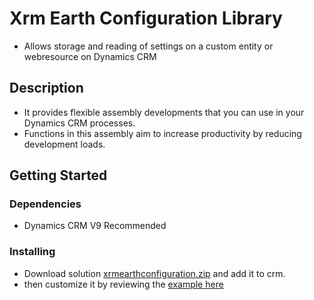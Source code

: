 # Xrm Earth Configuration Library

* Allows storage and reading of settings on a custom entity or webresource on Dynamics CRM

## Description

* It provides flexible assembly developments that you can use in your Dynamics CRM processes.
* Functions in this assembly aim to increase productivity by reducing development loads.

## Getting Started

### Dependencies

* Dynamics CRM V9 Recommended

### Installing

* Download solution [xrmearthconfiguration.zip](https://drive.google.com/file/d/15qsMUHVJVnXOLZMjDh6OPYELNoA1nBp-/view?usp=sharing) and add it to crm.
* then customize it by reviewing the [example here](https://drive.google.com/drive/u/0/folders/1xh3dk_v_jM0k8dj8WV9KOjPhpjL60Qmq)
